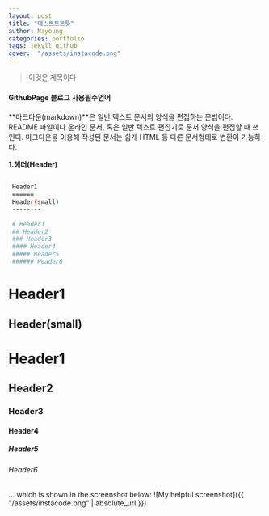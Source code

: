 ```yaml
---
layout: post
title: "테스트트트틋"
author: Nayoung
categories: portfolio
tags: jekyll github
cover:  "/assets/instacode.png"
---
```

>이것은 제목이다

#### GithubPage 블로그 사용필수언어
**마크다운(markdown)**은 일반 텍스트 문서의 양식을 편집하는 문법이다.
README 파일이나 온라인 문서, 혹은 일반 텍스트 편집기로 문서 양식을 편집할 때 쓰인다. 마크다운을 이용해 작성된 문서는 쉽게 HTML 등 다른 문서형태로 변환이 가능하다.

**1.헤더(Header)**
```bash

 Header1
 ======
 Header(small)
 --------

 # Header1
 ## Header2
 ### Header3
 #### Header4
 ##### Header5
 ###### Header6
```

Header1
======
Header(small)
---


# Header1
## Header2
### Header3
#### Header4
##### Header5
###### Header6

 ... which is shown in the screenshot below:
![My helpful screenshot]({{ "/assets/instacode.png" | absolute_url }})


